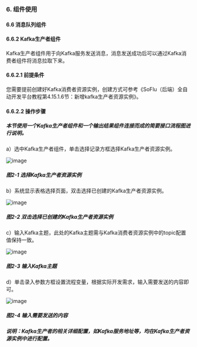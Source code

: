 ### 6. 组件使用

#### 6.6 消息队列组件

#### 6.6.2 Kafka生产者组件

Kafka生产者组件用于向Kafka服务发送消息，消息发送成功后可以通过Kafka消费者组件将消息拉取下来。

#### 6.6.2.1 前提条件

您需要提前创建好Kafka消费者资源实例，创建方式可参考《SoFlu（后端）全自动开发平台教程第4.15.1.6节：新增kafka生产者资源实例》。

#### 6.6.2.2 操作步骤

##### 本节使用一个Kafka生产者组件和一个输出结果组件连接而成的简要接口流程图进行说明。

a）选中Kafka生产者组件，单击选择记录方框选择Kafka生产者资源实例。

![image](https://user-images.githubusercontent.com/79617492/209649050-93b7cca0-3225-432e-b7f5-705ef855d6df.png)

##### 图2-1 选择Kafka生产者资源实例

b）系统显示表格选择页面，双击选择已创建的Kafka生产者资源实例。

![image](https://user-images.githubusercontent.com/79617492/209649072-8b588d45-7aff-43a3-a1d5-3b44357df8e7.png)

##### 图2-2 双击选择已创建的Kafka生产者资源实例

c）输入Kafka主题，此处的Kafka主题需与Kafka消费者资源实例中的topic配置值保持一致。

![image](https://user-images.githubusercontent.com/79617492/209649121-86c24642-5ce1-4cf9-952a-778b5f63d114.png)

##### 图2-3 输入Kafka主题

d）单击录入参数方框设置流程变量，根据实际开发需求，输入需要发送的内容即可。

![image](https://user-images.githubusercontent.com/79617492/209649139-d6b45d2b-891c-46da-9727-c4ed0985d2a0.png)

##### 图2-4 输入需要发送的内容

##### 说明：Kafka生产者的相关详细配置，如Kafka服务地址等，均在Kafka生产者资源实例中进行配置。
